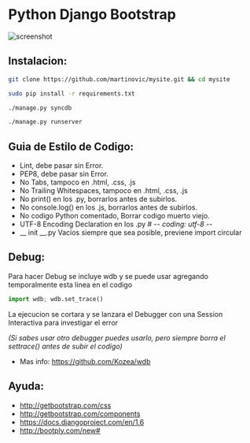 Python Django Bootstrap
=======================

![screenshot](https://lh5.googleusercontent.com/-WjFWSHA3MjY/UnJX9Qm1AiI/AAAAAAAAD0A/9JsWq6kKUa4/w959-h859-no/temp.jpg)


Instalacion:
------------

```bash
git clone https://github.com/martinovic/mysite.git && cd mysite

sudo pip install -r requirements.txt

./manage.py syncdb

./manage.py runserver
```

Guia de Estilo de Codigo:
-------------------------

- Lint, debe pasar sin Error.
- PEP8, debe pasar sin Error.
- No Tabs, tampoco en .html, .css, .js
- No Trailing Whitespaces, tampoco en .html, .css, .js
- No print() en los .py, borrarlos antes de subirlos.
- No console.log() en los .js, borrarlos antes de subirlos.
- No codigo Python comentado, Borrar codigo muerto viejo.
- UTF-8 Encoding Declaration en los .py        # -*- coding: utf-8 -*-
- __ init __.py Vacios siempre que sea posible, previene import circular


Debug:
------

Para hacer Debug se incluye wdb y se puede usar agregando temporalmente esta linea en el codigo

```python
import wdb; wdb.set_trace()
```

La ejecucion se cortara y se lanzara el Debugger con una Session Interactiva para investigar el error

_(Si sabes usar otro debugger puedes usarlo, pero siempre borra el settrace() antes de subir el codigo)_

- Mas info: https://github.com/Kozea/wdb

Ayuda:
------

- http://getbootstrap.com/css
- http://getbootstrap.com/components
- https://docs.djangoproject.com/en/1.6
- http://bootply.com/new#
